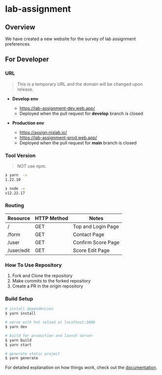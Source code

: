 # lab-assignment

## Overview

We have created a new website for the survey of lab assignment preferences.

## For Developer

### URL

> This is a temporary URL and the domain will be changed upon release.

- **Develop env**
  - <https://lab-assignment-dev.web.app/>
  - Deployed when the pull request for **develop** branch is closed
  
- **Production env**
  - <https://assign.nislab.io/>
  - <https://lab-assignment-prod.web.app/>
  - Deployed when the pull request for **main** branch is closed

### Tool Version

> NOT use npm.

```zsh
❯ yarn  -v
1.22.10

❯ node -v
v12.22.17
```

### Routing

|  Resource  |  HTTP Method  |  Notes  |
| ---- | ---- | ---- |
|  /  |  GET  |  Top and Login Page  |
|  /form  |  GET  |  Contact Page  |
|  /user  |  GET  |  Confirm Score Page  |
|  /user/edit  |  GET  |  Score Edit Page  |

### How To Use Repository

1. Fork and Clone the repository
2. Make commits to the forked repository
3. Create a PR in the origin repository

### Build Setup

```bash
# install dependencies
$ yarn install

# serve with hot reload at localhost:3000
$ yarn dev

# build for production and launch server
$ yarn build
$ yarn start

# generate static project
$ yarn generate
```

For detailed explanation on how things work, check out the [documentation](https://nuxtjs.org).
